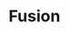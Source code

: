 ---
layout: post
title: Fusion
categories: assignment cad fusion
share: "true"
published: "false"
image: /assets/images/thumbnails/rod.jpg
excerpt: ""
---